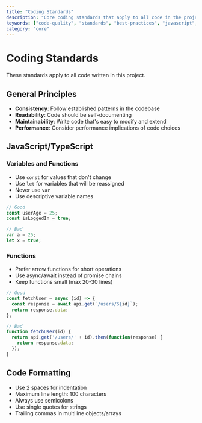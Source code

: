 ```yaml
---
title: "Coding Standards"
description: "Core coding standards that apply to all code in the project"
keywords: ["code-quality", "standards", "best-practices", "javascript", "typescript"]
category: "core"
---
```


# Coding Standards

These standards apply to all code written in this project.

## General Principles

- **Consistency**: Follow established patterns in the codebase
- **Readability**: Code should be self-documenting
- **Maintainability**: Write code that's easy to modify and extend
- **Performance**: Consider performance implications of code choices

## JavaScript/TypeScript

### Variables and Functions
- Use `const` for values that don't change
- Use `let` for variables that will be reassigned
- Never use `var`
- Use descriptive variable names

```javascript
// Good
const userAge = 25;
const isLoggedIn = true;

// Bad
var a = 25;
let x = true;
```

### Functions
- Prefer arrow functions for short operations
- Use async/await instead of promise chains
- Keep functions small (max 20-30 lines)

```javascript
// Good
const fetchUser = async (id) => {
  const response = await api.get(`/users/${id}`);
  return response.data;
};

// Bad
function fetchUser(id) {
  return api.get('/users/' + id).then(function(response) {
    return response.data;
  });
}
```

## Code Formatting

- Use 2 spaces for indentation
- Maximum line length: 100 characters
- Always use semicolons
- Use single quotes for strings
- Trailing commas in multiline objects/arrays
